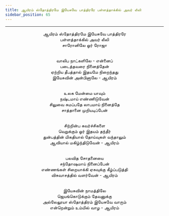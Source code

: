 ```yaml
---
title: ஆயிரம் ஸ்தோத்திரமே இயேசுவே பாத்திரரே பள்ளத்தாக்கில் அவர் லீலி
sidebar_position: 65
---
```


---
<center>
ஆயிரம் ஸ்தோத்திரமே இயேசுவே பாத்திரரே<br/>
பள்ளத்தாக்கில் அவர் லீலி<br/>
சாரோனிலே ஓர் ரோஜா<br/><br/>

வாலிப நாட்களிலே - என்னைப்<br/>
படைத்தவரை நினைத்தேன்<br/>
ஏற்றிய தீபத்தால் இதயமே நிறைந்தது<br/>
இயேசுவின் அன்பினாலே    - ஆயிரம்<br/><br/>

உலக மேன்மை யாவும்<br/>
நஷ்டமாய் எண்ணிடுவேன்<br/>
சிலுவை சுமப்பதே லாபமாய் நினைத்தே<br/>
சாத்தானை முறியடிப்பேன்<br/><br/>

சிற்றின்ப கவர்ச்சிகளை<br/>
வெறுக்கும் ஓர் இதயம் தந்தீர்<br/>
துன்பத்தின் மிகதியால் தோய்வுகள் வந்தாலும்<br/>
ஆவியால் மகிழ்ந்திடுவேன் - ஆயிரம்<br/><br/>

பலவித சோதனையை<br/>
சந்தோஷமாய் நினைப்பேன்<br/>
எண்ணங்கள் சிறையாக்கி ஏசுவுக்கு கீழ்ப்படுத்தி<br/>
விசுவாசத்தில் வளர்வேன்    - ஆயிரம்<br/><br/>

இயேசுவின் நாமத்திலே<br/>
ஜெயங்கொடுக்கும் தேவனுக்கு<br/>
அல்லேலூயா ஸ்தோத்திரம் இயேசுவே வாரும்<br/>
என்றென்றும் உம்மில் வாழ    - ஆயிரம்
</center>